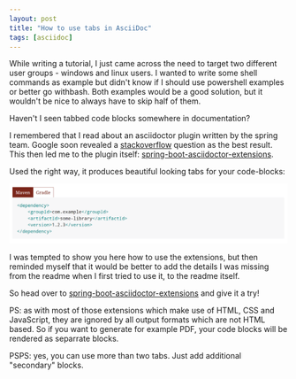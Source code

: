 ```yaml
---
layout: post
title: "How to use tabs in AsciiDoc"
tags: [asciidoc]
---
```


While writing a tutorial, I just came across the need to target two different user groups - windows and linux users.
I wanted to write some shell commands as example but didn't know if I should use powershell examples or better go withbash.
Both examples would be a good solution, but it wouldn't be nice to always have to skip half of them.

Haven't I seen tabbed code blocks somewhere in documentation? 

I remembered that I read about an asciidoctor plugin written by the spring team. 
Google soon revealed a [stackoverflow](https://stackoverflow.com/questions/38211766/using-tabs-in-asciidoc-spring-rest-docs) question as the best result.
This then led me to the plugin itself: [spring-boot-asciidoctor-extensions](https://github.com/spring-io/spring-asciidoctor-extensions).

Used the right way, it produces beautiful looking tabs for your code-blocks:

<div style="text-align: center;">
<img src="../images/tabs.png" style="max-width:100%;" />
</div>

I was tempted to show you here how to use the extensions, but then reminded myself that it would be better to add the details I was missing from the readme when I first tried to use it, to the readme itself.

So head over to [spring-boot-asciidoctor-extensions](https://github.com/spring-io/spring-asciidoctor-extensions) and give it a try!

PS: as with most of those extensions which make use of HTML, CSS and JavaScript, they are ignored by all output formats which are not HTML based. 
So if you want to generate for example PDF, your code blocks will be rendered as separrate blocks.

PSPS: yes, you can use more than two tabs. Just add additional "secondary" blocks.